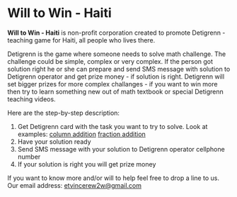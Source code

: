 Will to Win - Haiti
===================

<b>Will to Win - Haiti</b> is non-profit corporation created to promote Detigrenn - teaching game for Haiti, all people who lives there.

Detigrenn is the game where someone needs to solve math challenge. The challenge could be simple, complex or very complex.
If the person got solution right he or she can prepare and send SMS message with solution to Detigrenn operator and get prize money - if solution is right. Detigrenn will set bigger prizes for more complex challanges - if you want to win more then try to learn something new out of math textbook or special Detigrenn teaching videos.

Here are the step-by-step description:

1. Get Detigrenn card with the task you want to try to solve. Look at examples: [column addition](cards-ColumnAdditionTask.pdf) [fraction addition](cards-FractionAdditionTask.pdf)
2. Have your solution ready
3. Send SMS message with your solution to Detigrenn operator cellphone number
4. If your solution is right you will get prize money

If you want to know more and/or will to help feel free to drop a line to us.
Our email address: etvincerew2w@gmail.com
